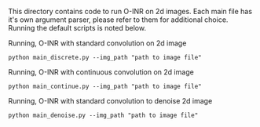 This directory contains code to run O-INR on 2d images. Each main file has it's own argument parser, please refer to them for additional choice. Running the default scripts is noted below.

Running, O-INR with standard convolution on 2d image
```
python main_discrete.py --img_path "path to image file"
```

Running, O-INR with continuous convolution on 2d image
```
python main_continue.py --img_path "path to image file"
```

Running, O-INR with standard convolution to denoise 2d image
```
python main_denoise.py --img_path "path to image file"
```
